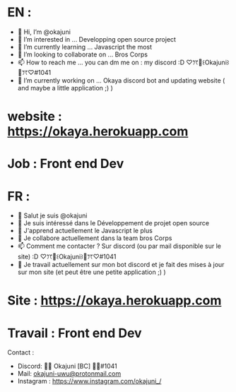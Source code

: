 #   EN : 
   
- 👋 Hi, I’m @okajuni
- 👀 I’m interested in ... Developping open source project
- 🌱 I’m currently learning ... Javascript the most
- 💞️ I’m looking to collaborate on ...  Bros Corps
- 📫 How to reach me ...  you can dm me on : my discord :D ♡ꔫ🌸꒰Okajuni꒱🌸ꔫ♡#1041
- 👔 I’m currently working on ...  Okaya discord bot and updating website ( and maybe a little application ;) ) 
# website : https://okaya.herokuapp.com  
# Job : Front end Dev 


#   FR : 

- 👋 Salut je suis @okajuni
- 👀 Je suis intéressé dans le Développement de projet open source
- 🌱 J'apprend actuellement le Javascript le plus 
- 💞️ Je collabore actuellement dans la team bros Corps
- 📫 Comment me contacter ? Sur discord (ou par mail disponible sur le site) :D ♡ꔫ🌸꒰Okajuni꒱🌸ꔫ♡#1041
- 👔 Je travail actuellement sur mon bot discord et je fait des mises à jour sur mon site (et peut être une petite application ;) ) 
# Site : https://okaya.herokuapp.com  
# Travail : Front end Dev 



Contact :
* Discord:  🌺🦦 Okajuni [BC] 🦦🌺#1041 
* Mail: okajuni-uwu@protonmail.com 
* Instagram : https://www.instagram.com/okajuni_/
